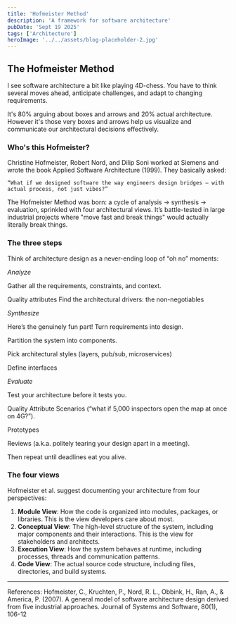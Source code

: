 ```yaml
---
title: 'Hofmeister Method'
description: 'A framework for software architecture'
pubDate: 'Sept 19 2025'
tags: ['Architecture']
heroImage: '../../assets/blog-placeholder-2.jpg'
---
```

## The Hofmeister Method
I see software architecture a bit like playing 4D-chess. You have to think several moves ahead, anticipate challenges, and adapt to changing requirements. 

It's 80% arguing about boxes and arrows and 20% actual architecture. However it's those very boxes and arrows help us visualize and communicate our architectural decisions effectively.

### Who's this Hofmeister?
Christine Hofmeister, Robert Nord, and Dilip Soni worked at Siemens and wrote the book Applied Software Architecture (1999). They basically asked:

`“What if we designed software the way engineers design bridges — with actual process, not just vibes?”`

The Hofmeister Method was born: a cycle of analysis → synthesis → evaluation, sprinkled with four architectural views. It’s battle-tested in large industrial projects where "move fast and break things" would actually literally break things.

### The three steps
Think of architecture design as a never-ending loop of “oh no” moments:

_Analyze_

Gather all the requirements, constraints, and context.

Quality attributes 
Find the architectural drivers: the non-negotiables 


_Synthesize_

Here’s the genuinely fun part! Turn requirements into design.

Partition the system into components.

Pick architectural styles (layers, pub/sub, microservices)

Define interfaces


_Evaluate_

Test your architecture before it tests you.

Quality Attribute Scenarios (“what if 5,000 inspectors open the map at once on 4G?”).

Prototypes

Reviews (a.k.a. politely tearing your design apart in a meeting).

Then repeat until deadlines eat you alive.


### The four views
Hofmeister et al. suggest documenting your architecture from four perspectives:
1. **Module View**: How the code is organized into modules, packages, or libraries. This is the view developers care about most.
2. **Conceptual View**: The high-level structure of the system, including major components and their interactions. This is the view for stakeholders and architects.
3. **Execution View**: How the system behaves at runtime, including processes, threads and communication patterns.
4. **Code View**: The actual source code structure, including files, directories, and build systems.
---
References:
Hofmeister, C., Kruchten, P., Nord, R. L., Obbink, H., Ran, A., & America, P. (2007). A general model of software
architecture design derived from five industrial approaches. Journal of Systems and Software, 80(1), 106-12